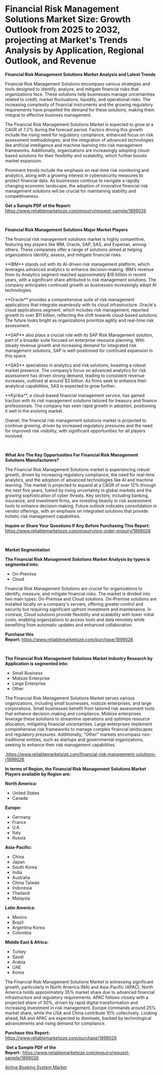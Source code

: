 <p><h1>Financial Risk Management Solutions Market Size: Growth Outlook from 2025 to 2032, projecting at Market's Trends Analysis by Application, Regional Outlook, and Revenue</h1></p><p><strong>Financial Risk Management Solutions Market Analysis and Latest Trends</strong></p>
<p><p>Financial Risk Management Solutions encompass various strategies and tools designed to identify, analyze, and mitigate financial risks that organizations face. These solutions help businesses manage uncertainties related to credit, market fluctuations, liquidity, and operational risks. The increasing complexity of financial instruments and the growing regulatory requirements have propelled the demand for these solutions, making them integral to effective business management.</p><p>The Financial Risk Management Solutions Market is expected to grow at a CAGR of 7.2% during the forecast period. Factors driving this growth include the rising need for regulatory compliance, enhanced focus on risk assessment methodologies, and the integration of advanced technologies like artificial intelligence and machine learning into risk management frameworks. Additionally, organizations are increasingly adopting cloud-based solutions for their flexibility and scalability, which further boosts market expansion.</p><p>Prominent trends include the emphasis on real-time risk monitoring and analytics, along with a growing interest in cybersecurity measures to protect financial data. As businesses continue to navigate a rapidly changing economic landscape, the adoption of innovative financial risk management solutions will be crucial for maintaining stability and competitiveness.</p></p>
<p><strong>Get a Sample PDF of the Report:&nbsp;</strong> <a href="https://www.reliablemarketsize.com/enquiry/request-sample/1899026?utm_campaign=3120&utm_medium=2&utm_source=Github&utm_content=ia&utm_term=09032025&utm_id=financial-risk-management-solutions">https://www.reliablemarketsize.com/enquiry/request-sample/1899026</a></p>
<p>&nbsp;</p>
<p><strong>Financial Risk Management Solutions Major Market Players</strong></p>
<p><p>The financial risk management solutions market is highly competitive, featuring key players like IBM, Oracle, SAP, SAS, and Experian, among others. These companies offer a range of solutions aimed at helping organizations identify, assess, and mitigate financial risks.</p><p>**IBM** stands out with its AI-driven risk management platform, which leverages advanced analytics to enhance decision-making. IBM’s revenue from its Analytics segment reached approximately $16 billion in recent years, with a significant share attributed to risk management solutions. The company anticipates continued growth as businesses increasingly adopt AI technologies.</p><p>**Oracle** provides a comprehensive suite of risk management applications that integrate seamlessly with its cloud infrastructure. Oracle's cloud applications segment, which includes risk management, reported growth to over $11 billion, reflecting the shift towards cloud-based solutions. The future looks bright as organizations prioritize agility and real-time risk assessment.</p><p>**SAP** also plays a crucial role with its SAP Risk Management solution, part of a broader suite focused on enterprise resource planning. With steady revenue growth and increasing demand for integrated risk management solutions, SAP is well-positioned for continued expansion in this space.</p><p>**SAS** specializes in analytics and risk solutions, boasting a robust market presence. The company’s focus on advanced analytics for risk assessment has driven strong demand, leading to consistent revenue increases, outlined at around $3 billion. As firms seek to enhance their analytical capabilities, SAS is expected to grow further.</p><p>**Kyriba**, a cloud-based financial management service, has gained traction with its risk management solutions tailored for treasury and finance professionals. The company has seen rapid growth in adoption, positioning it well in the evolving market.</p><p>Overall, the financial risk management solutions market is projected to continue growing, driven by increased regulatory pressures and the need for improved risk visibility, with significant opportunities for all players involved.</p></p>
<p>&nbsp;</p>
<p><strong>What Are The Key Opportunities For Financial Risk Management Solutions Manufacturers?</strong></p>
<p><p>The Financial Risk Management Solutions market is experiencing robust growth, driven by increasing regulatory compliance, the need for real-time analytics, and the adoption of advanced technologies like AI and machine learning. The market is projected to expand at a CAGR of over 12% through the next five years, fueled by rising uncertainty in global markets and the growing sophistication of cyber threats. Key sectors, including banking, insurance, and investment firms, are investing heavily in risk assessment tools to enhance decision-making. Future outlook indicates consolidation in vendor offerings, with an emphasis on integrated solutions that provide holistic risk management capabilities.</p></p>
<p><strong>Inquire or Share Your Questions If Any Before Purchasing This Report:</strong> <a href="https://www.reliablemarketsize.com/enquiry/pre-order-enquiry/1899026?utm_campaign=3120&utm_medium=2&utm_source=Github&utm_content=ia&utm_term=09032025&utm_id=financial-risk-management-solutions">https://www.reliablemarketsize.com/enquiry/pre-order-enquiry/1899026</a></p>
<p>&nbsp;</p>
<p><strong>Market Segmentation</strong></p>
<p><strong>The Financial Risk Management Solutions Market Analysis by types is segmented into:</strong></p>
<p><ul><li>On-Premise</li><li>Cloud</li></ul></p>
<p><p>Financial Risk Management Solutions are crucial for organizations to identify, measure, and mitigate financial risks. The market is divided into two main types: On-Premise and Cloud solutions. On-Premise solutions are installed locally on a company's servers, offering greater control and security but requiring significant upfront investment and maintenance. In contrast, Cloud solutions provide flexibility and scalability with lower initial costs, enabling organizations to access tools and data remotely while benefiting from automatic updates and enhanced collaboration.</p></p>
<p><strong>Purchase this Report:&nbsp;</strong><a href="https://www.reliablemarketsize.com/purchase/1899026?utm_campaign=3120&utm_medium=2&utm_source=Github&utm_content=ia&utm_term=09032025&utm_id=financial-risk-management-solutions">https://www.reliablemarketsize.com/purchase/1899026</a></p>
<p>&nbsp;</p>
<p><strong>The Financial Risk Management Solutions Market Industry Research by Application is segmented into:</strong></p>
<p><ul><li>Small Business</li><li>Midsize Enterprise</li><li>Large Enterprise</li><li>Other</li></ul></p>
<p><p>The Financial Risk Management Solutions Market serves various organizations, including small businesses, midsize enterprises, and large corporations. Small businesses benefit from tailored risk assessment tools that enhance decision-making and compliance. Midsize enterprises leverage these solutions to streamline operations and optimize resource allocation, mitigating financial uncertainties. Large enterprises implement comprehensive risk frameworks to manage complex financial landscapes and regulatory pressures. Additionally, "Other" markets encompass non-traditional entities, such as startups and governmental organizations, seeking to enhance their risk management capabilities.</p></p>
<p><a href="https://www.reliablemarketsize.com/financial-risk-management-solutions-r1899026?utm_campaign=3120&utm_medium=2&utm_source=Github&utm_content=ia&utm_term=09032025&utm_id=financial-risk-management-solutions">&nbsp;https://www.reliablemarketsize.com/financial-risk-management-solutions-r1899026</a></p>
<p><strong>In terms of Region, the Financial Risk Management Solutions Market Players available by Region are:</strong></p>
<p>
    <p> <strong> North America: </strong>
        <ul>
            <li>United States</li>
            <li>Canada</li>
        </ul>
        </p> 
    <p> <strong> Europe: </strong>
        <ul>
            <li>Germany</li>
            <li>France</li>
            <li>U.K.</li>
            <li>Italy</li>
            <li>Russia</li>
        </ul>
        </p> 
    <p> <strong> Asia-Pacific: </strong>
        <ul>
            <li>China</li>
            <li>Japan</li>
            <li>South Korea</li>
            <li>India</li>
            <li>Australia</li>
            <li>China Taiwan</li>
            <li>Indonesia</li>
            <li>Thailand</li>
            <li>Malaysia</li>
        </ul>
        </p> 
    <p> <strong> Latin America: </strong>
        <ul>
            <li>Mexico</li>
            <li>Brazil</li>
            <li>Argentina Korea</li>
            <li>Colombia</li>
        </ul>
        </p> 
    <p> <strong> Middle East & Africa: </strong>
        <ul>
            <li>Turkey</li>
            <li>Saudi</li>
            <li>Arabia</li>
            <li>UAE</li>
            <li>Korea</li>
        </ul>
    </p>
    </p>
<p><p>The Financial Risk Management Solutions Market is witnessing significant growth, particularly in North America (NA) and Asia-Pacific (APAC). North America holds approximately 35% market share due to advanced financial infrastructure and regulatory requirements. APAC follows closely with a projected share of 30%, driven by rapid digital transformation and increasing investment in risk management. Europe commands around 25% market share, while the USA and China contribute 10% collectively. Looking ahead, NA and APAC are expected to dominate, backed by technological advancements and rising demand for compliance.</p></p>
<p><strong>Purchase this Report: </strong><a href="https://www.reliablemarketsize.com/purchase/1899026?utm_campaign=3120&utm_medium=2&utm_source=Github&utm_content=ia&utm_term=09032025&utm_id=financial-risk-management-solutions">https://www.reliablemarketsize.com/purchase/1899026</a></p>
<p>&nbsp;<strong>Get a Sample PDF of the Report:&nbsp;&nbsp;</strong><a href="https://www.reliablemarketsize.com/enquiry/request-sample/1899026?utm_campaign=3120&utm_medium=2&utm_source=Github&utm_content=ia&utm_term=09032025&utm_id=financial-risk-management-solutions">https://www.reliablemarketsize.com/enquiry/request-sample/1899026</a></p>
<p><strong></strong></p>
<p><p><a href="https://github.com/saoneubeh8/Market-Research-Report-List-1/blob/main/airline-booking-system-market.md?utm_campaign=3120&utm_medium=2&utm_source=Github&utm_content=ia&utm_term=09032025&utm_id=financial-risk-management-solutions">Airline Booking System Market</a></p></p>